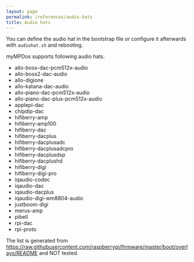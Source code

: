 ```yaml
---
layout: page
permalink: /references/audio-hats
title: Audio hats
---
```


You can define the audio hat in the bootstrap file or configure it afterwards with `audiohat.sh` and rebooting.

myMPDos supports following audio hats.

- allo-boss-dac-pcm512x-audio
- allo-boss2-dac-audio
- allo-digione
- allo-katana-dac-audio
- allo-piano-dac-pcm512x-audio
- allo-piano-dac-plus-pcm512x-audio
- applepi-dac
- chipdip-dac
- hifiberry-amp
- hifiberry-amp100
- hifiberry-dac
- hifiberry-dacplus
- hifiberry-dacplusadc
- hifiberry-dacplusadcpro
- hifiberry-dacplusdsp
- hifiberry-dacplushd
- hifiberry-digi
- hifiberry-digi-pro
- iqaudio-codec
- iqaudio-dac
- iqaudio-dacplus
- iqaudio-digi-wm8804-audio
- justboom-digi
- merus-amp
- pibell
- rpi-dac
- rpi-proto

The list is generated from https://raw.githubusercontent.com/raspberrypi/firmware/master/boot/overlays/README and NOT tested.
